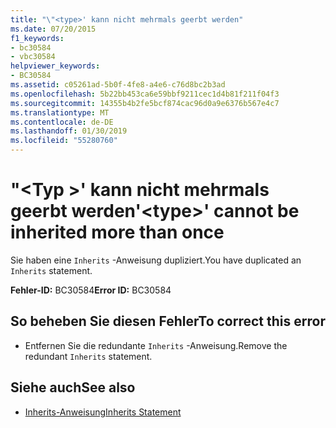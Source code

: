 ```yaml
---
title: "\"<type>' kann nicht mehrmals geerbt werden"
ms.date: 07/20/2015
f1_keywords:
- bc30584
- vbc30584
helpviewer_keywords:
- BC30584
ms.assetid: c05261ad-5b0f-4fe8-a4e6-c76d8bc2b3ad
ms.openlocfilehash: 5b22bb453ca6e59bbf9211cec1d4b81f211f04f3
ms.sourcegitcommit: 14355b4b2fe5bcf874cac96d0a9e6376b567e4c7
ms.translationtype: MT
ms.contentlocale: de-DE
ms.lasthandoff: 01/30/2019
ms.locfileid: "55280760"
---
```

# <a name="type-cannot-be-inherited-more-than-once"></a><span data-ttu-id="baa09-102">"\<Typ >' kann nicht mehrmals geerbt werden</span><span class="sxs-lookup"><span data-stu-id="baa09-102">'\<type>' cannot be inherited more than once</span></span>
<span data-ttu-id="baa09-103">Sie haben eine `Inherits` -Anweisung dupliziert.</span><span class="sxs-lookup"><span data-stu-id="baa09-103">You have duplicated an `Inherits` statement.</span></span>  
  
 <span data-ttu-id="baa09-104">**Fehler-ID:** BC30584</span><span class="sxs-lookup"><span data-stu-id="baa09-104">**Error ID:** BC30584</span></span>  
  
## <a name="to-correct-this-error"></a><span data-ttu-id="baa09-105">So beheben Sie diesen Fehler</span><span class="sxs-lookup"><span data-stu-id="baa09-105">To correct this error</span></span>  
  
-   <span data-ttu-id="baa09-106">Entfernen Sie die redundante `Inherits` -Anweisung.</span><span class="sxs-lookup"><span data-stu-id="baa09-106">Remove the redundant `Inherits` statement.</span></span>  
  
## <a name="see-also"></a><span data-ttu-id="baa09-107">Siehe auch</span><span class="sxs-lookup"><span data-stu-id="baa09-107">See also</span></span>
- [<span data-ttu-id="baa09-108">Inherits-Anweisung</span><span class="sxs-lookup"><span data-stu-id="baa09-108">Inherits Statement</span></span>](../../visual-basic/language-reference/statements/inherits-statement.md)
